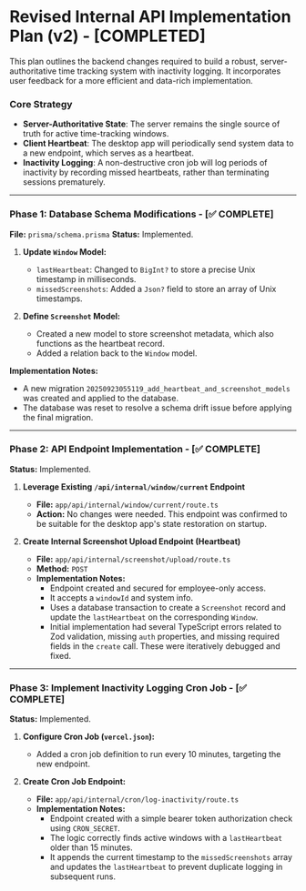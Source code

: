 # Revised Internal API Implementation Plan (v2) - [COMPLETED]

This plan outlines the backend changes required to build a robust, server-authoritative time tracking system with inactivity logging. It incorporates user feedback for a more efficient and data-rich implementation.

### Core Strategy
- **Server-Authoritative State**: The server remains the single source of truth for active time-tracking windows.
- **Client Heartbeat**: The desktop app will periodically send system data to a new endpoint, which serves as a heartbeat.
- **Inactivity Logging**: A non-destructive cron job will log periods of inactivity by recording missed heartbeats, rather than terminating sessions prematurely.

---

### Phase 1: Database Schema Modifications - [✅ COMPLETE]

**File:** `prisma/schema.prisma`
**Status:** Implemented.

1.  **Update `Window` Model:**
    -   `lastHeartbeat`: Changed to `BigInt?` to store a precise Unix timestamp in milliseconds.
    -   `missedScreenshots`: Added a `Json?` field to store an array of Unix timestamps.

2.  **Define `Screenshot` Model:**
    -   Created a new model to store screenshot metadata, which also functions as the heartbeat record.
    -   Added a relation back to the `Window` model.

**Implementation Notes:**
- A new migration `20250923055119_add_heartbeat_and_screenshot_models` was created and applied to the database.
- The database was reset to resolve a schema drift issue before applying the final migration.

---

### Phase 2: API Endpoint Implementation - [✅ COMPLETE]

**Status:** Implemented.

1.  **Leverage Existing `/api/internal/window/current` Endpoint**
    -   **File:** `app/api/internal/window/current/route.ts`
    -   **Action:** No changes were needed. This endpoint was confirmed to be suitable for the desktop app's state restoration on startup.

2.  **Create Internal Screenshot Upload Endpoint (Heartbeat)**
    -   **File:** `app/api/internal/screenshot/upload/route.ts`
    -   **Method:** `POST`
    -   **Implementation Notes:**
        -   Endpoint created and secured for employee-only access.
        -   It accepts a `windowId` and system info.
        -   Uses a database transaction to create a `Screenshot` record and update the `lastHeartbeat` on the corresponding `Window`.
        -   Initial implementation had several TypeScript errors related to Zod validation, missing `auth` properties, and missing required fields in the `create` call. These were iteratively debugged and fixed.

---

### Phase 3: Implement Inactivity Logging Cron Job - [✅ COMPLETE]

**Status:** Implemented.

1.  **Configure Cron Job (`vercel.json`):**
    -   Added a cron job definition to run every 10 minutes, targeting the new endpoint.

2.  **Create Cron Job Endpoint:**
    -   **File:** `app/api/internal/cron/log-inactivity/route.ts`
    -   **Implementation Notes:**
        -   Endpoint created with a simple bearer token authorization check using `CRON_SECRET`.
        -   The logic correctly finds active windows with a `lastHeartbeat` older than 15 minutes.
        -   It appends the current timestamp to the `missedScreenshots` array and updates the `lastHeartbeat` to prevent duplicate logging in subsequent runs.
